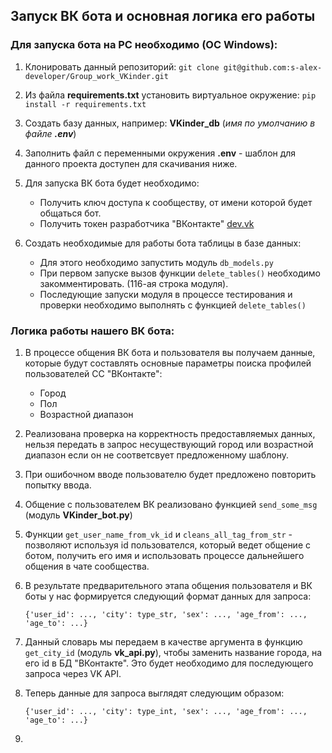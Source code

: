 ## Запуск ВК бота и основная логика его работы

### Для запуска бота на PC необходимо (ОС Windows):

1. Клонировать данный репозиторий: `git clone git@github.com:s-alex-developer/Group_work_VKinder.git`
   
2. Из файла **requirements.txt** установить виртуальное окружение: `pip install -r requirements.txt`

3. Создать базу данных, например: **VKinder_db** (_имя по умолчанию в файле **.env**_)
   
4. Заполнить файл с переменными окружения **.env** - шаблон для данного проекта доступен для скачивания ниже.

6. Для запуска ВК бота будет необходимо:
   - Получить ключ доступа к сообществу, от имени которой будет общаться бот.
   - Получить токен разработчика "ВКонтакте" [dev.vk](https://dev.vk.com/)

7. Создать необходимые для работы бота таблицы в базе данных:
   
   * Для этого необходимо запустить модуль `db_models.py`
   * При первом запуске вызов функции `delete_tables()` необходимо закомментировать. (116-ая строка модуля).
   * Последующие запуски модуля в процессе тестирования и проверки необходимо выполнять с функцией `delete_tables()`

### Логика работы нашего ВК бота:

1. В процессе общения ВК бота и пользователя вы получаем данные, которые будут составлять основные параметры поиска профилей пользователей СС "ВКонтакте":
   - Город
   - Пол
   - Возрастной диапазон

2. Реализована проверка на корректность предоставляемых данных, нельзя передать в запрос несуществующий город или возрастной диапазон если он не соответсвует предложенному шаблону.

3. При ошибочном вводе пользователю будет предложено повторить попытку ввода.

4. Общение с пользователем ВК реализовано функцией `send_some_msg` (модуль **VKinder_bot.py**)

5. Функции `get_user_name_from_vk_id` и `cleans_all_tag_from_str` - позволяют используя id пользователся, который ведет общение с ботом, получить его имя и использовать процессе дальнейшего общения в чате сообщества.

6. В результате предварительного этапа общения пользователя и ВК боты у нас формируется следующий формат данных для запроса:

   `{'user_id': ..., 'city': type_str, 'sex': ..., 'age_from': ..., 'age_to': ...}`

7. Данный словарь мы передаем в качестве аргумента в функцию `get_city_id` (модуль **vk_api.py**), чтобы заменить название города, на его id в БД "ВКонтакте".
   Это будет необходимо для последующего запроса через VK API.

8. Теперь данные для запроса выглядят следующим образом:
   
    `{'user_id': ..., 'city': type_int, 'sex': ..., 'age_from': ..., 'age_to': ...}`
    
9. 

   
